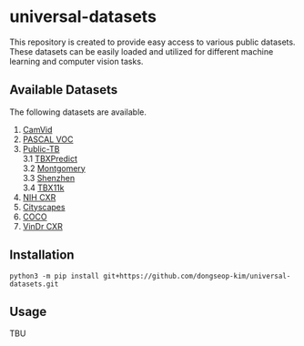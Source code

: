# universal-datasets

This repository is created to provide easy access to various public datasets. These datasets can be easily loaded and utilized for different machine learning and computer vision tasks.


## Available Datasets
The following datasets are available.
1. [CamVid](./univdt/components/README.md)
2. [PASCAL VOC](./univdt/components/README.md#2-pascal-voc)   
3. [Public-TB](./univdt/components/README.md#3-public-tuberculosis)    
    3.1 [TBXPredict](./univdt/components/README.md#31-tb-predict)   
    3.2 [Montgomery](./univdt/components/README.md#32-montgomery)   
    3.3 [Shenzhen](./univdt/components/README.md#33-shenzhen)   
    3.4 [TBX11k](./univdt/components/README.md#34-tbx11k)   
4. [NIH CXR](./univdt/components/README.md#4-nih-cxr-chest-x-ray14)
5. [Cityscapes](./univdt/components/README.md#5-cityscapes)
6. [COCO](./univdt/components/README.md#6-coco)
7. [VinDr CXR](./univdt/components/README.md#7-vinbigvinbig)

## Installation

    python3 -m pip install git+https://github.com/dongseop-kim/universal-datasets.git

## Usage
TBU

